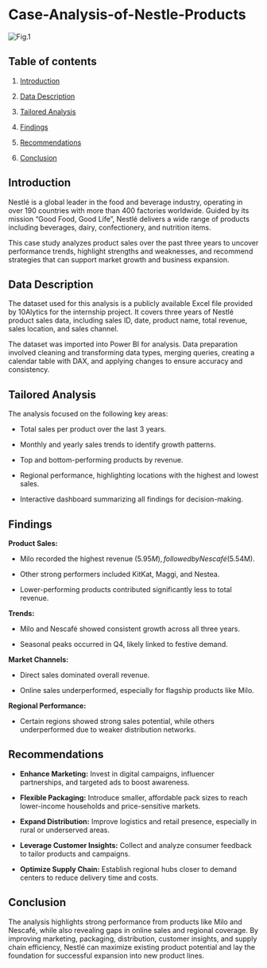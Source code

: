 
# **Case-Analysis-of-Nestle-Products**
 ![Fig.1](images/dashboard.png)

 ## Table of contents

1. [Introduction](#introduction)
   
2. [Data Description](#data-description)
        
4. [Tailored Analysis](#tailored-analysis)
   
5. [Findings](#findings) 
   
6. [Recommendations](#recommendations)
   
7. [Conclusion](#conclusion)


## Introduction

Nestlé is a global leader in the food and beverage industry, operating in over 190 countries with more than 400 factories worldwide. Guided by its mission “Good Food, Good Life”, Nestlé delivers a wide range of products including beverages, dairy, confectionery, and nutrition items.

This case study analyzes product sales over the past three years to uncover performance trends, highlight strengths and weaknesses, and recommend strategies that can support market growth and business expansion.


## Data Description

The dataset used for this analysis is a publicly available Excel file provided by 10Alytics for the internship project. It covers three years of Nestlé product sales data, including sales ID, date, product name, total revenue, sales location, and sales channel.

The dataset was imported into Power BI for analysis. Data preparation involved cleaning and transforming data types, merging queries, creating a calendar table with DAX, and applying changes to ensure accuracy and consistency.


## Tailored Analysis

The analysis focused on the following key areas:

- Total sales per product over the last 3 years.

- Monthly and yearly sales trends to identify growth patterns.

- Top and bottom-performing products by revenue.

- Regional performance, highlighting locations with the highest and lowest sales.

- Interactive dashboard summarizing all findings for decision-making.

 
## Findings 

**Product Sales:**

- Milo recorded the highest revenue ($5.95M), followed by Nescafé ($5.54M).

- Other strong performers included KitKat, Maggi, and Nestea.

- Lower-performing products contributed significantly less to total revenue.

**Trends:**

- Milo and Nescafé showed consistent growth across all three years.

- Seasonal peaks occurred in Q4, likely linked to festive demand.

**Market Channels:**

- Direct sales dominated overall revenue.

- Online sales underperformed, especially for flagship products like Milo.

**Regional Performance:**

- Certain regions showed strong sales potential, while others underperformed due to weaker distribution networks.


## Recommendations

- **Enhance Marketing:** Invest in digital campaigns, influencer partnerships, and targeted ads to boost awareness.
 
- **Flexible Packaging:** Introduce smaller, affordable pack sizes to reach lower-income households and price-sensitive markets.

- **Expand Distribution:** Improve logistics and retail presence, especially in rural or underserved areas.

- **Leverage Customer Insights:** Collect and analyze consumer feedback to tailor products and campaigns.

- **Optimize Supply Chain:** Establish regional hubs closer to demand centers to reduce delivery time and costs.



## Conclusion

The analysis highlights strong performance from products like Milo and Nescafé, while also revealing gaps in online sales and regional coverage. By improving marketing, packaging, distribution, customer insights, and supply chain efficiency, Nestlé can maximize existing product potential and lay the foundation for successful expansion into new product lines.



